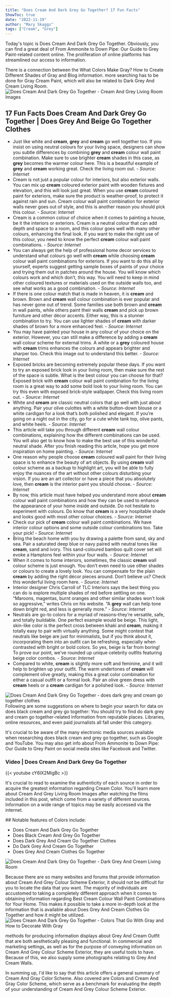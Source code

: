 ```yaml
---
title: "Does Cream And Dark Grey Go Together? 17 Fun Facts"
ShowToc: true 
date: "2022-11-19"
author: "Mary Skaggs" 
tags: ["Cream", "Grey"]
---
```


Today's topic is Does Cream And Dark Grey Go Together. Obviously, you can find a great deal of From Ammonite to Down Pipe: Our Guide to Grey Paint-related content online. The proliferation of online platforms has streamlined our access to information.

There is a connection between the What Colors Make Gray? How to Create Different Shades of Gray and Blog information. more searching has to be done for Gray Cream Paint, which will also be related to Dark Grey And Cream Living Room.
<img loading="lazy" src="http://www.garinet.com/webstore/products/dvd_conosca_honduras2.jpg" onerror="this.onerror=null;this.src='https://blogger.googleusercontent.com/img/a/AVvXsEhe7F7TRXHtjiKvHb5vS7DmnxvpHiDyoYyYvm1nHB3Qp2_w3BnM6A2eq4v7FYxCC9bfZt3a9vIMtAYEKUiaDQbHMg-ViyGmRIj39MLp0bGFfgfYw1Dc9q_H-T0wiTm3l0Uq42dETrN9eC8aGJ9_IORZsxST1AcLR7np1koOfcc7tnHa4S8Mwz_xD9d0=s16000';" alt="Does Cream And Dark Grey Go Together - Cream And Grey Living Room Images" >

## 17 Fun Facts Does Cream And Dark Grey Go Together | Does Grey And Beige Go Together Clothes
-   Just like white and **cream**, **grey** and **cream** go well together too. If you insist on using neutral colours for your living space, designers can show you subtle differences by combining **grey** and **cream** colour wall paint combination. Make sure to use brighter **cream** shades in this case, as **grey** becomes the warmer colour here. This is a beautiful example of **grey** and **cream** working great. Check the living room out. - <cite>Source: Internet</cite>
-   Cream is not just a popular colour for interiors, but also exterior walls. You can mix up **cream** coloured exterior paint with wooden fixtures and elevation, and this will look just great. When you use **cream** coloured paint for exteriors, make sure the product is weather-proof, to protect it against rain and sun. Cream colour wall paint combination for exterior walls never goes out of style, and this is another reason you should pick this colour. - <cite>Source: Internet</cite>
-   Cream is a common colour of choice when it comes to painting a house, be it the interiors or exteriors. Cream is a neutral colour that can add depth and space to a room, and this colour goes well with many other colours, enhancing the final look. If you want to make the right use of this colour, you need to know the perfect **cream** colour wall paint combinations. - <cite>Source: Internet</cite>
-   You can always get the help of professional home decor services to understand what colours go well with **cream** while choosing **cream** colour wall paint combinations for exteriors. If you want to do this all by yourself, experts suggest getting sample boxes of paints of your choice and trying them out in patches around the house. You will know which colours work and which don’t, this way. You will need to keep in mind other coloured textures or materials used on the outside walls too, and see what works as a good combination. - <cite>Source: Internet</cite>
-   If there is one colour match that is made in heaven, it is **cream** and brown. Brown and **cream** wall colour combination is ever popular and has never gone out of trend. Some families use both brown and **cream** in wall paints, while others paint their walls **cream** and pick up brown furniture and other décor accents. Either way, this is a stunner combination to try. You can use lighter shades of **cream** with darker shades of brown for a more enhanced feel. - <cite>Source: Internet</cite>
-   You may have painted your house in any colour of your choice on the exterior. However, you can still make a difference by adding a **cream** wall colour scheme for external trims. A white or a **grey** coloured house with **cream** trims enhances the colours and appears brighter and sharper too. Check this image out to understand this better. - <cite>Source: Internet</cite>
-   Exposed bricks are becoming extremely popular these days. If you want to try an exposed brick look in your living room, then make sure the rest of the space is subtle. What is the best colour you can choose for that? Exposed brick with **cream** colour wall paint combination for the living room is a great way to add some bold look to your living room. You can try this even with exposed brick-style wallpaper. Check this living room out. - <cite>Source: Internet</cite>
-   White and **cream** are classic neutral colors that go well with just about anything. Pair your olive culottes with a white button-down blouse or a white cardigan for a look that’s both polished and elegant. If you’re going on a night out in the city, go for a cute white tank top, olive pants, and white heels. - <cite>Source: Internet</cite>
-   This article will take you through different **cream** wall colour combinations, explaining how the different combinations can be used. You will also get to know how to make the best use of this wonderful neutral shade. After you finish reading this article, hope you get more inspiration on home painting. - <cite>Source: Internet</cite>
-   One reason why people choose **cream** coloured wall paint for their living space is to enhance the beauty of art objects. By using **cream** wall colour scheme as a backup to highlight art, you will be able to fully enjoy the nuances of the art without other colours disturbing your vision. If you are an art collector or have a piece that you absolutely love, then **cream** is the interior paint you should choose. - <cite>Source: Internet</cite>
-   By now, this article must have helped you understand more about **cream** colour wall paint combinations and how they can be used to enhance the appearance of your home inside and outside. Do not hesitate to experiment with colours. Do know that **cream** is a very hospitable shade and looks good with most other colour choices. - <cite>Source: Internet</cite>
-   Check our pick of **cream** colour wall paint combinations. We have interior colour options and some outside colour combinations too. Take your pick! - <cite>Source: Internet</cite>
-   Bring the beach home with you by drawing a palette from sand, sky and sea. Pair a saturated deep blue or navy paired with neutral tones like **cream**, sand and ivory. This sand-coloured bamboo quilt cover set will evoke a Hamptons feel within your four walls. - <cite>Source: Internet</cite>
-   When it comes to home interiors, sometimes, the classic **cream** wall colour scheme is just enough. You don’t even need to use other shades or colours to create a lovely look. You can compensate for the plain **cream** by adding the right décor pieces around. Don’t believe us? Check this wonderful living room here. - <cite>Source: Internet</cite>
-   Interior designer Chris Carroll of TLC Interiors says the best thing you can do is explore multiple shades of red before settling on one. “Maroons, magentas, burnt oranges and other similar shades won’t look so aggressive,” writes Chris on his website. “A **grey** wall can help tone down bright red, and less is generally more.” - <cite>Source: Internet</cite>
-   Neutrals are go-to colors for a myriad of reasons–they’re versatile, safe, and totally buildable. One perfect example would be beige. This light, skin-like color is the perfect cross between khaki and **cream**, making it totally easy to pair with virtually anything. Some might contest that neutrals like beige are just for minimalists, but if you think about it, incorporating them into an outfit can be refreshing, especially when contrasted with bright or bold colors. So yes, beige is far from boring! To prove our point, we’ve rounded up unique celebrity outfits featuring beige color combos. - <cite>Source: Internet</cite>
-   Compared to white, **cream** is slightly more soft and feminine, and it will help to brighten up your outfit. The warm undertones of **cream** will complement olive greatly, making this a great color combination for either a casual outfit or a formal look. Pair an olive green dress with **cream** heels or a **cream** cardigan for a polished look. - <cite>Source: Internet</cite>


<img loading="lazy" src="https://qph.fs.quoracdn.net/main-qimg-023ae2ae154772be6468c9afa992635b" onerror="this.onerror=null;this.src='https://blogger.googleusercontent.com/img/a/AVvXsEhe7F7TRXHtjiKvHb5vS7DmnxvpHiDyoYyYvm1nHB3Qp2_w3BnM6A2eq4v7FYxCC9bfZt3a9vIMtAYEKUiaDQbHMg-ViyGmRIj39MLp0bGFfgfYw1Dc9q_H-T0wiTm3l0Uq42dETrN9eC8aGJ9_IORZsxST1AcLR7np1koOfcc7tnHa4S8Mwz_xD9d0=s16000';" alt="Does Cream And Dark Grey Go Together - does dark grey and cream go together clothes" >
Following are some suggestions on where to begin your search for data on does black cream and grey go together:
You should try to find do dark grey and cream go together-related information from reputable places. Libraries, online resources, and even paid journalists all fall under this category.

It's crucial to be aware of the many electronic media sources available when researching does black cream and grey go together, such as Google and YouTube. You may also get info about From Ammonite to Down Pipe: Our Guide to Grey Paint on social media sites like Facebook and Twitter.

### Video | Does Cream And Dark Grey Go Together
{{< youtube cY6lX2MigBc >}} 


It's crucial to read to examine the authenticity of each source in order to acquire the greatest information regarding Cream Color.
You'll learn more about Cream And Grey Living Room Images after watching the films included in this post, which come from a variety of different sources. Information on a wide range of topics may be easily accessed via the internet.
<script async="async" data-cfasync="false" src="//normallydemandedalter.com/fe63df3c5408708b15d8dc3d9b206b31/invoke.js"></script>
<div id="container-fe63df3c5408708b15d8dc3d9b206b31"></div>
## Notable features of Colors include:

- Does Cream And Dark Grey Go Together
- Does Black Cream And Grey Go Together
- Does Dark Grey And Cream Go Together Clothes
- Do Dark Grey And Cream Go Together
- Does Grey And Cream Clothes Go Together

 <img loading="lazy" src="http://www.garinet.com/webstore/products/dvd_uraga.jpg" onerror="this.onerror=null;this.src='https://blogger.googleusercontent.com/img/a/AVvXsEhe7F7TRXHtjiKvHb5vS7DmnxvpHiDyoYyYvm1nHB3Qp2_w3BnM6A2eq4v7FYxCC9bfZt3a9vIMtAYEKUiaDQbHMg-ViyGmRIj39MLp0bGFfgfYw1Dc9q_H-T0wiTm3l0Uq42dETrN9eC8aGJ9_IORZsxST1AcLR7np1koOfcc7tnHa4S8Mwz_xD9d0=s16000';" alt="Does Cream And Dark Grey Go Together - Dark Grey And Cream Living Room" >

Because there are so many websites and forums that provide information about Cream And Grey Colour Scheme Exterior, it should not be difficult for you to locate the data that you want.
The majority of individuals are accustomed to taking a completely different approach when it comes to obtaining information regarding Best Cream Colour Wall Paint Combinations for Your Home. This makes it possible to take a more in-depth look at the information that is available about Does Grey And Cream Clothes Go Together and how it might be utilized.
<img loading="lazy" src="http://2bonthewater.com/yahoo_site_admin/assets/images/zoe_manny_003--wp.103170550_std.jpg" onerror="this.onerror=null;this.src='https://blogger.googleusercontent.com/img/a/AVvXsEhe7F7TRXHtjiKvHb5vS7DmnxvpHiDyoYyYvm1nHB3Qp2_w3BnM6A2eq4v7FYxCC9bfZt3a9vIMtAYEKUiaDQbHMg-ViyGmRIj39MLp0bGFfgfYw1Dc9q_H-T0wiTm3l0Uq42dETrN9eC8aGJ9_IORZsxST1AcLR7np1koOfcc7tnHa4S8Mwz_xD9d0=s16000';" alt="Does Cream And Dark Grey Go Together - Colors That Go With Gray and How to Decorate With Gray" >

methods for producing information displays about Grey And Cream Outfit that are both aesthetically pleasing and functional. In commercial and marketing settings, as well as for the purpose of conveying information on Cream And Grey Colour Scheme Exterior, they are useful tools to have. Because of this, we also supply some photographs relating to Grey And Cream Walls.

In summing up, I'd like to say that this article offers a general summary of Cream And Gray Color Scheme. Also covered are Colors and Cream And Gray Color Scheme, which serve as a benchmark for evaluating the depth of your understanding of Cream And Grey Colour Scheme Exterior.
	

